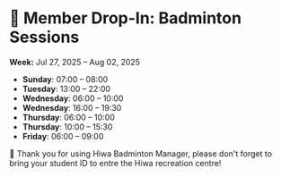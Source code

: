 # 🎾 Member Drop-In: Badminton Sessions
**Week:** Jul 27, 2025 – Aug 02, 2025

- **Sunday**: 07:00 – 08:00
- **Tuesday**: 13:00 – 22:00
- **Wednesday**: 06:00 – 10:00
- **Wednesday**: 16:00 – 19:30
- **Thursday**: 06:00 – 10:00
- **Thursday**: 10:00 – 15:30
- **Friday**: 06:00 – 09:00

📣 Thank you for using Hiwa Badminton Manager, please don't forget to bring your student ID to entre the Hiwa recreation centre!

